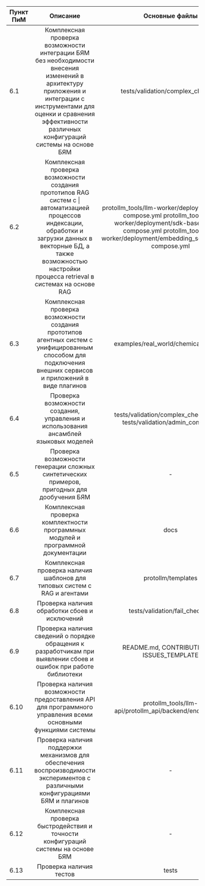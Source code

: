 | Пункт ПиМ |                                                                                                              Описание                                                                                                             |                                                                                           Основные файлы                                                                                          |
|-----------|:---------------------------------------------------------------------------------------------------------------------------------------------------------------------------------------------------------------------------------:|:-------------------------------------------------------------------------------------------------------------------------------------------------------------------------------------------------:|
|    6.1    | Комплексная проверка возможности интеграции БЯМ  без необходимости внесения изменений в архитектуру приложения  и интеграции с инструментами для оценки  и сравнения эффективности различных конфигураций системы на основе БЯМ   |                                                                                 tests/validation/complex_check.py                                                                                 |
|    6.2    | Комплексная проверка возможности создания прототипов RAG систем с \| автоматизацией процессов индексации, обработки и загрузки данных в векторные БД,  а также возможностью настройки процесса retrieval в системах на основе RAG | protollm_tools/llm-worker/deployment/docker-compose.yml protollm_tools/llm-worker/deployment/sdk-base/docker-compose.yml protollm_tools/llm-worker/deployment/embedding_sevice/docker-compose.yml |
|    6.3    | Комплексная проверка возможности создания прототипов агентных систем  с унифицированным способом для подключения  внешних сервисов и приложений в виде плагинов                                                                   |                                                                               examples/real_world/chemical_pipeline                                                                               |
|    6.4    | Проверка возможности создания, управления и использования ансамблей языковых моделей                                                                                                                                              |                                                              tests/validation/complex_check_ens.py tests/validation/admin_config.yml                                                              |
|    6.5    | Проверка возможности генерации сложных синтетических примеров, пригодных для дообучения БЯМ                                                                                                                                       |                                                                                                 -                                                                                                 |
|    6.6    | Комплексная проверка комплектности программных модулей и программной документации                                                                                                                                                 |                                                                                                docs                                                                                               |
|    6.7    | Комплексная проверка наличия шаблонов для типовых систем с RAG и агентами                                                                                                                                                         |                                                                                         protollm/templates                                                                                        |
|    6.8    | Проверка наличия обработки сбоев и исключений                                                                                                                                                                                     |                                                                                   tests/validation/fail_check.py                                                                                  |
|    6.9    | Проверка наличия сведений о порядке обращения к разработчикам  при выявлении сбоев и ошибок при работе библиотеки                                                                                                                 |                                                                            README.md, CONTRIBUTING.py, ISSUES_TEMPLATE                                                                            |
|    6.10   | Проверка наличия возможности предоставления API для программного  управления всеми основными функциями системы                                                                                                                    |                                                                      protollm_tools/llm-api/protollm_api/backend/endpoints.py                                                                     |
|    6.11   | Проверка наличия поддержки механизмов для обеспечения воспроизводимости  экспериментов с различными конфигурациями БЯМ и плагинов                                                                                                 |                                                                                                 -                                                                                                 |
|    6.12   | Комплексная проверка быстродействия и точности конфигураций системы на основе БЯМ                                                                                                                                                 |                                                                                                 -                                                                                                 |
|    6.13   | Проверка наличия тестов                                                                                                                                                                                                           |                                                                                               tests                                                                                               |